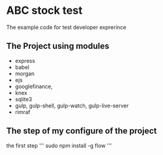 # ABC stock test
The example code for test developer exprerince

## The Project using modules
- express
- babel
- morgan
- ejs
- googlefinance,
- knex 
- sqlite3
- gulp, gulp-shell, gulp-watch, gulp-live-server
- rimraf

## The step of my configure of the project
the first step
'''
	sudo npm install -g flow
	'''
